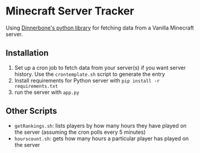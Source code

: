 # Minecraft Server Tracker

Using [Dinnerbone's python library](https://github.com/Dinnerbone/mcstatus) for fetching data from a Vanilla Minecraft server.

## Installation

1. Set up a cron job to fetch data from your server(s) if you want server history. Use the `crontemplate.sh` script to generate the entry
1. Install requirements for Python server with `pip install -r requirements.txt`
1. run the server with `app.py`

## Other Scripts
* `getRankings.sh`: lists players by how many hours they have played on the server (assuming the cron polls every 5 minutes)
* `hourscount.sh`: gets how many hours a particular player has played on the server
